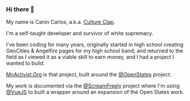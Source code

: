 ### Hi there 👋

My name is Canin Carlos, a.k.a. [Culture Clap](https://www.cultureclap.com).

I'm a self-taught developer and survivor of white supremacy.

I've been coding for many years, originally started in high school creating GeoCities & Angelfire pages for my high school band; and returned to the field as I viewed it as a viable skill to earn money, and I had a project I wanted to build.

[MnActivist.Org](https//www.mnactivist.org) is that project, built around the [@OpenStates](//www.github.com/OpenStates) project.

My work is documented via the [@ScreamFreely](//www.github.com/ScreamFreely) project where I'm using [@VueJS](//www.github.com/vuejs) to built a wrapper around an expansion of the Open States work.

<!--
**cultureclap/cultureclap** is a ✨ _special_ ✨ repository because its `README.md` (this file) appears on your GitHub profile.

Here are some ideas to get you started:

- 🔭 I’m currently working on ...
- 🌱 I’m currently learning ...
- 👯 I’m looking to collaborate on ...
- 🤔 I’m looking for help with ...
- 💬 Ask me about ...
- 📫 How to reach me: ...
- 😄 Pronouns: ...
- ⚡ Fun fact: ...
-->
